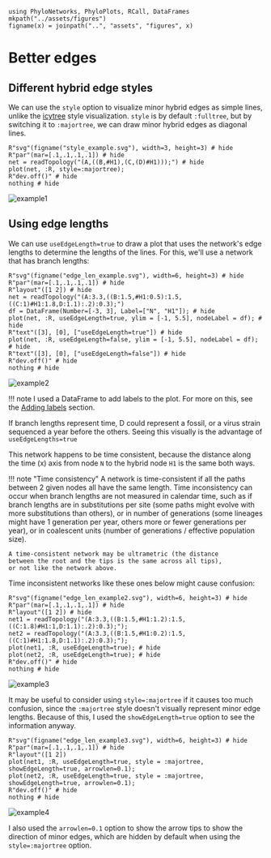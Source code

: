 ```@setup better_edges
using PhyloNetworks, PhyloPlots, RCall, DataFrames
mkpath("../assets/figures")
figname(x) = joinpath("..", "assets", "figures", x)
```

# Better edges

## Different hybrid edge styles

We can use the `style` option to visualize minor hybrid edges as simple lines,
unlike the [icytree](https://icytree.org/) style visualization. `style` is by default `:fulltree`,
but by switching it to `:majortree`, we can draw minor hybrid edges as diagonal lines.

```@example better_edges
R"svg"(figname("style_example.svg"), width=3, height=3) # hide
R"par"(mar=[.1,.1,.1,.1]) # hide
net = readTopology("(A,((B,#H1),(C,(D)#H1)));") # hide
plot(net, :R, style=:majortree);
R"dev.off()" # hide
nothing # hide
```
![example1](../assets/figures/style_example.svg)

## Using edge lengths

We can use `useEdgeLength=true` to draw a plot that uses the network's edge lengths to determine the lengths of the
lines. For this, we'll use a network that has branch lengths:

```@example better_edges
R"svg"(figname("edge_len_example.svg"), width=6, height=3) # hide
R"par"(mar=[.1,.1,.1,.1]) # hide
R"layout"([1 2]) # hide
net = readTopology("(A:3.3,((B:1.5,#H1:0.5):1.5,((C:1)#H1:1.8,D:1.1):.2):0.3);")
df = DataFrame(Number=[-3, 3], Label=["N", "H1"]); # hide
plot(net, :R, useEdgeLength=true, ylim = [-1, 5.5], nodeLabel = df); # hide
R"text"([3], [0], ["useEdgeLength=true"]) # hide
plot(net, :R, useEdgeLength=false, ylim = [-1, 5.5], nodeLabel = df); # hide
R"text"([3], [0], ["useEdgeLength=false"]) # hide
R"dev.off()" # hide
nothing # hide
```
![example2](../assets/figures/edge_len_example.svg)

!!! note
    I used a DataFrame to add labels to the plot. For more on this,
    see the [Adding labels](@ref) section.

If branch lengths represent time, D could represent a fossil, or a virus strain sequenced
a year before the others. Seeing this visually is the advantage of `useEdgeLengths=true`

This network happens to be time consistent, because the distance
along the time (x) axis from node `N` to the hybrid node `H1` is
the same both ways.

!!! note "Time consistency"
    A network is time-consistent if all the paths between 2 given nodes all
    have the same length.
    Time inconsistency can occur when branch lengths are not measured in
    calendar time, such as if branch lengths are in substitutions per site
    (some paths might evolve with more substitutions than others), or in
    number of generations (some lineages might have 1 generation per year,
    others more or fewer generations per year), or in coalescent units
    (number of generations / effective population size).

    A time-consistent network may be ultrametric (the distance
    between the root and the tips is the same across all tips),
    or not like the network above.

Time inconsistent networks like these ones below might cause confusion:

```@example better_edges
R"svg"(figname("edge_len_example2.svg"), width=6, height=3) # hide
R"par"(mar=[.1,.1,.1,.1]) # hide
R"layout"([1 2]) # hide
net1 = readTopology("(A:3.3,((B:1.5,#H1:1.2):1.5,((C:1.8)#H1:1,D:1.1):.2):0.3);");
net2 = readTopology("(A:3.3,((B:1.5,#H1:0.2):1.5,((C:1)#H1:1.8,D:1.1):.2):0.3);");
plot(net1, :R, useEdgeLength=true); # hide
plot(net2, :R, useEdgeLength=true); # hide
R"dev.off()" # hide
nothing # hide
```
![example3](../assets/figures/edge_len_example2.svg)

It may be useful to consider using `style=:majortree` if it causes
too much confusion, since the `:majortree` style doesn't visually represent
minor edge lengths. Because of this, I used the `showEdgeLength=true` option to
see the information anyway.

```@example better_edges
R"svg"(figname("edge_len_example3.svg"), width=6, height=3) # hide
R"par"(mar=[.1,.1,.1,.1]) # hide
R"layout"([1 2])
plot(net1, :R, useEdgeLength=true, style = :majortree, showEdgeLength=true, arrowlen=0.1);
plot(net2, :R, useEdgeLength=true, style = :majortree, showEdgeLength=true, arrowlen=0.1);
R"dev.off()" # hide
nothing # hide
```
![example4](../assets/figures/edge_len_example3.svg)

I also used the `arrowlen=0.1` option to show the arrow tips to show the direction of minor edges,
which are hidden by default when using the `style=:majortree` option.

